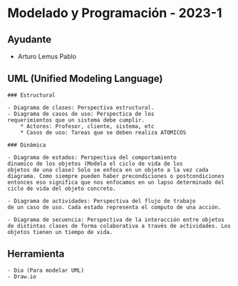 # Modelado y Programación - 2023-1

## Ayudante
- Arturo Lemus Pablo


## UML (Unified Modeling Language)

    ### Estructural

    - Diagrama de clases: Perspectiva estructural.
    - Diagrama de casos de uso: Perspectica de los 
    requerimientos que un sistema debe cumplir.
        * Actores: Profesor, cliente, sistema, etc
        * Casos de uso: Tareas que se deben realiza ATOMICOS
    
    ### Dinámica

    - Diagrama de estados: Perspectiva del comportamiento
    dinamico de los objetos (Modela el ciclo de vida de los
    objetos de una clase) Solo se enfoca en un objeto a la vez cada diagrama. Como siempre pueden haber precondiciones o postcondiciones entonces eso significa que nos enfocamos en un lapso determinado del ciclo de vida del objeto concreto.

    - Diagrama de actividades: Perspectiva del flujo de trabajo
    de un caso de uso. Cada estado representa el computo de una acción.

    - Diagrama de secuencia: Perspectiva de la interacción entre objetos de distintas clases de forma colaborativa a través de actividades. Los objetos tienen un tiempo de vida.

## Herramienta
    - Dia (Para modelar UML)
    - Draw.io
